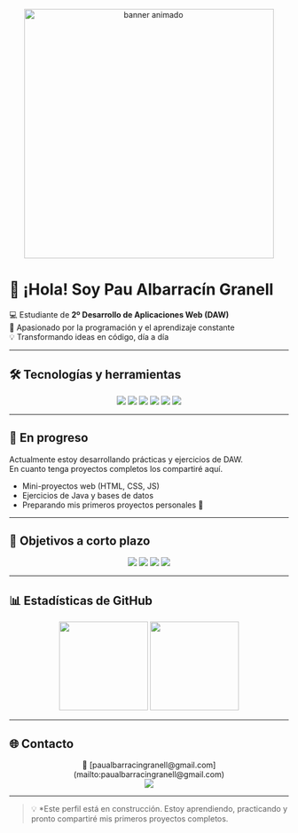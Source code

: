 <p align="center">
  <img src="https://media.lordicon.com/icons/wired/outline/743-web-code.gif" 
       alt="banner animado" 
       height="450"/>
</p>

# 👋 ¡Hola! Soy **Pau Albarracín Granell**

💻 Estudiante de **2º Desarrollo de Aplicaciones Web (DAW)**  
🎯 Apasionado por la programación y el aprendizaje constante  
💡 Transformando ideas en código, día a día  

---

## 🛠️ Tecnologías y herramientas
<p align="center">
  <img src="https://img.shields.io/badge/HTML5-E34F26?style=for-the-badge&logo=html5&logoColor=white"/>
  <img src="https://img.shields.io/badge/CSS3-1572B6?style=for-the-badge&logo=css3&logoColor=white"/>
  <img src="https://img.shields.io/badge/JavaScript-F7DF1E?style=for-the-badge&logo=javascript&logoColor=black"/>
  <img src="https://img.shields.io/badge/Java-007396?style=for-the-badge&logo=java&logoColor=white"/>
  <img src="https://img.shields.io/badge/VSCode-007ACC?style=for-the-badge&logo=visual-studio-code&logoColor=white"/>
  <img src="https://img.shields.io/badge/Linux-FCC624?style=for-the-badge&logo=linux&logoColor=black"/>
</p>

---

## 🚧 En progreso
Actualmente estoy desarrollando prácticas y ejercicios de DAW.  
En cuanto tenga proyectos completos los compartiré aquí.  
- Mini-proyectos web (HTML, CSS, JS)  
- Ejercicios de Java y bases de datos  
- Preparando mis primeros proyectos personales 🚀

---

## 🎯 Objetivos a corto plazo
<p align="center">
  <img src="https://img.shields.io/badge/-Aprender JavaScript avanzado-ffcc00?style=for-the-badge"/>
  <img src="https://img.shields.io/badge/-Dominar bases de datos-00ccff?style=for-the-badge"/>
  <img src="https://img.shields.io/badge/-Crear proyectos propios-ff6699?style=for-the-badge"/>
  <img src="https://img.shields.io/badge/-Contribuir en GitHub-33cc33?style=for-the-badge"/>
</p>

---

## 📊 Estadísticas de GitHub
<p align="center">
  <img src="https://github-readme-stats.vercel.app/api?username=Tacatoco&show_icons=true&theme=radical&count_private=true" height="160"/>
  <img src="https://github-readme-stats.vercel.app/api/top-langs/?username=Tacatoco&layout=compact&theme=radical&langs_count=10&hide=shell,batch" height="160"/>
</p>

---

## 🌐 Contacto
<p align="center">
  📧 [paualbarracingranell@gmail.com](mailto:paualbarracingranell@gmail.com) <br/>
  <a href="https://www.linkedin.com/in/pau-albarracin-granell">
    <img src="https://img.shields.io/badge/LinkedIn-0A66C2?style=for-the-badge&logo=linkedin&logoColor=white"/>
  </a>
</p>

---

> 💡 *Este perfil está en construcción. Estoy aprendiendo, practicando y pronto compartiré mis primeros proyectos completos. 
